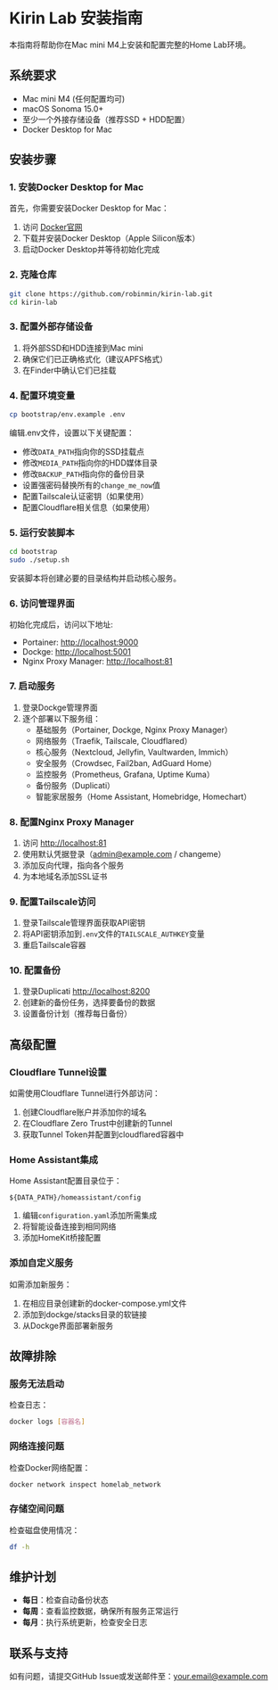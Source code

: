 # Kirin Lab 安装指南

本指南将帮助你在Mac mini M4上安装和配置完整的Home Lab环境。

## 系统要求

- Mac mini M4 (任何配置均可)
- macOS Sonoma 15.0+
- 至少一个外接存储设备（推荐SSD + HDD配置）
- Docker Desktop for Mac

## 安装步骤

### 1. 安装Docker Desktop for Mac

首先，你需要安装Docker Desktop for Mac：

1. 访问 [Docker官网](https://www.docker.com/products/docker-desktop/)
2. 下载并安装Docker Desktop（Apple Silicon版本）
3. 启动Docker Desktop并等待初始化完成

### 2. 克隆仓库

```bash
git clone https://github.com/robinmin/kirin-lab.git
cd kirin-lab
```

### 3. 配置外部存储设备

1. 将外部SSD和HDD连接到Mac mini
2. 确保它们已正确格式化（建议APFS格式）
3. 在Finder中确认它们已挂载

### 4. 配置环境变量

```bash
cp bootstrap/env.example .env
```

编辑.env文件，设置以下关键配置：

- 修改`DATA_PATH`指向你的SSD挂载点
- 修改`MEDIA_PATH`指向你的HDD媒体目录
- 修改`BACKUP_PATH`指向你的备份目录
- 设置强密码替换所有的`change_me_now`值
- 配置Tailscale认证密钥（如果使用）
- 配置Cloudflare相关信息（如果使用）

### 5. 运行安装脚本

```bash
cd bootstrap
sudo ./setup.sh
```

安装脚本将创建必要的目录结构并启动核心服务。

### 6. 访问管理界面

初始化完成后，访问以下地址:

- Portainer: [http://localhost:9000](http://localhost:9000)
- Dockge: [http://localhost:5001](http://localhost:5001)
- Nginx Proxy Manager: [http://localhost:81](http://localhost:81)

### 7. 启动服务

1. 登录Dockge管理界面
2. 逐个部署以下服务组：
   - 基础服务（Portainer, Dockge, Nginx Proxy Manager）
   - 网络服务（Traefik, Tailscale, Cloudflared）
   - 核心服务（Nextcloud, Jellyfin, Vaultwarden, Immich）
   - 安全服务（Crowdsec, Fail2ban, AdGuard Home）
   - 监控服务（Prometheus, Grafana, Uptime Kuma）
   - 备份服务（Duplicati）
   - 智能家居服务（Home Assistant, Homebridge, Homechart）

### 8. 配置Nginx Proxy Manager

1. 访问 [http://localhost:81](http://localhost:81)
2. 使用默认凭据登录（admin@example.com / changeme）
3. 添加反向代理，指向各个服务
4. 为本地域名添加SSL证书

### 9. 配置Tailscale访问

1. 登录Tailscale管理界面获取API密钥
2. 将API密钥添加到`.env`文件的`TAILSCALE_AUTHKEY`变量
3. 重启Tailscale容器

### 10. 配置备份

1. 登录Duplicati [http://localhost:8200](http://localhost:8200)
2. 创建新的备份任务，选择要备份的数据
3. 设置备份计划（推荐每日备份）

## 高级配置

### Cloudflare Tunnel设置

如需使用Cloudflare Tunnel进行外部访问：

1. 创建Cloudflare账户并添加你的域名
2. 在Cloudflare Zero Trust中创建新的Tunnel
3. 获取Tunnel Token并配置到cloudflared容器中

### Home Assistant集成

Home Assistant配置目录位于：

```
${DATA_PATH}/homeassistant/config
```

1. 编辑`configuration.yaml`添加所需集成
2. 将智能设备连接到相同网络
3. 添加HomeKit桥接配置

### 添加自定义服务

如需添加新服务：

1. 在相应目录创建新的docker-compose.yml文件
2. 添加到dockge/stacks目录的软链接
3. 从Dockge界面部署新服务

## 故障排除

### 服务无法启动

检查日志：

```bash
docker logs [容器名]
```

### 网络连接问题

检查Docker网络配置：

```bash
docker network inspect homelab_network
```

### 存储空间问题

检查磁盘使用情况：

```bash
df -h
```

## 维护计划

- **每日**：检查自动备份状态
- **每周**：查看监控数据，确保所有服务正常运行
- **每月**：执行系统更新，检查安全日志

## 联系与支持

如有问题，请提交GitHub Issue或发送邮件至：your.email@example.com
